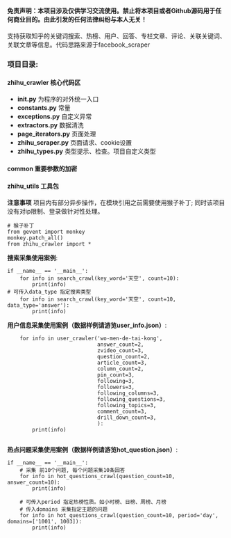 #### 免责声明：本项目涉及仅供学习交流使用。禁止将本项目或者Github源码用于任何商业目的。由此引发的任何法律纠纷与本人无关！
支持获取知乎的关键词搜索、热榜、用户、回答、专栏文章、评论、关联关键词、关联文章等信息。代码思路来源于facebook_scraper

### 项目目录:
#### zhihu_crawler 核心代码区
* ____init__.py__ 为程序的对外统一入口  
* __constants.py__ 常量  
* __exceptions.py__ 自定义异常  
* __extractors.py__ 数据清洗  
* __page_iterators.py__ 页面处理  
* __zhihu_scraper.py__ 页面请求、cookie设置  
* __zhihu_types.py__ 类型提示、检查。项目自定义类型 
#### common 重要参数的加密
#### zhihu_utils 工具包
__注意事项__ 项目内有部分异步操作，在模块引用之前需要使用猴子补丁; 同时该项目没有对ip限制、登录做针对性处理。

```
# 猴子补丁
from gevent import monkey
monkey.patch_all()
from zhihu_crawler import *
```

__搜索采集使用案例__:
```
if __name__ == '__main__':
    for info in search_crawl(key_word='天空', count=10):
        print(info)
# 可传入data_type 指定搜索类型
    for info in search_crawl(key_word='天空', count=10, data_type='answer'):
        print(info)
```

__用户信息采集使用案例（数据样例请游览user_info.json）__:
```
    for info in user_crawler('wo-men-de-tai-kong',
                             answer_count=2,
                             zvideo_count=3,
                             question_count=2,
                             article_count=3,
                             column_count=2,
                             pin_count=3,
                             following=3,
                             followers=3,
                             following_columns=3,
                             following_questions=3,
                             following_topics=3,
                             comment_count=3,
                             drill_down_count=3,
                             ):
        print(info)
        

```

__热点问题采集使用案例（数据样例请游览hot_question.json）__:

```
if __name__ == '__main__':
    # 采集 前10个问题, 每个问题采集10条回答
    for info in hot_questions_crawl(question_count=10, answer_count=10):
        print(info)

    # 可传入period 指定热榜性质。如小时榜、日榜、周榜、月榜
    # 传入domains 采集指定主题的问题
    for info in hot_questions_crawl(question_count=10, period='day', domains=['1001', 1003]):
        print(info)
```

